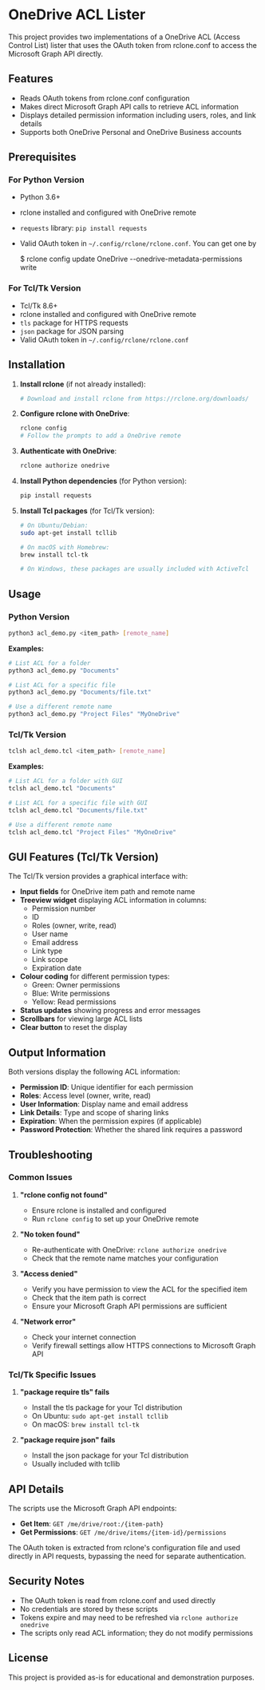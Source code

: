 # OneDrive ACL Lister

This project provides two implementations of a OneDrive ACL (Access Control List) lister that uses the OAuth token from rclone.conf to access the Microsoft Graph API directly.

## Features

- Reads OAuth tokens from rclone.conf configuration
- Makes direct Microsoft Graph API calls to retrieve ACL information
- Displays detailed permission information including users, roles, and link details
- Supports both OneDrive Personal and OneDrive Business accounts

## Prerequisites

### For Python Version
- Python 3.6+
- rclone installed and configured with OneDrive remote
- `requests` library: `pip install requests`
- Valid OAuth token in `~/.config/rclone/rclone.conf`. You can get one by

   $ rclone config update OneDrive --onedrive-metadata-permissions write

### For Tcl/Tk Version
- Tcl/Tk 8.6+
- rclone installed and configured with OneDrive remote
- `tls` package for HTTPS requests
- `json` package for JSON parsing
- Valid OAuth token in `~/.config/rclone/rclone.conf`

## Installation

1. **Install rclone** (if not already installed):
   ```bash
   # Download and install rclone from https://rclone.org/downloads/
   ```

2. **Configure rclone with OneDrive**:
   ```bash
   rclone config
   # Follow the prompts to add a OneDrive remote
   ```

3. **Authenticate with OneDrive**:
   ```bash
   rclone authorize onedrive
   ```

4. **Install Python dependencies** (for Python version):
   ```bash
   pip install requests
   ```

5. **Install Tcl packages** (for Tcl/Tk version):
   ```bash
   # On Ubuntu/Debian:
   sudo apt-get install tcllib
   
   # On macOS with Homebrew:
   brew install tcl-tk
   
   # On Windows, these packages are usually included with ActiveTcl
   ```

## Usage

### Python Version

```bash
python3 acl_demo.py <item_path> [remote_name]
```

**Examples:**
```bash
# List ACL for a folder
python3 acl_demo.py "Documents"

# List ACL for a specific file
python3 acl_demo.py "Documents/file.txt"

# Use a different remote name
python3 acl_demo.py "Project Files" "MyOneDrive"
```

### Tcl/Tk Version

```bash
tclsh acl_demo.tcl <item_path> [remote_name]
```

**Examples:**
```bash
# List ACL for a folder with GUI
tclsh acl_demo.tcl "Documents"

# List ACL for a specific file with GUI
tclsh acl_demo.tcl "Documents/file.txt"

# Use a different remote name
tclsh acl_demo.tcl "Project Files" "MyOneDrive"
```

## GUI Features (Tcl/Tk Version)

The Tcl/Tk version provides a graphical interface with:

- **Input fields** for OneDrive item path and remote name
- **Treeview widget** displaying ACL information in columns:
  - Permission number
  - ID
  - Roles (owner, write, read)
  - User name
  - Email address
  - Link type
  - Link scope
  - Expiration date
- **Colour coding** for different permission types:
  - Green: Owner permissions
  - Blue: Write permissions
  - Yellow: Read permissions
- **Status updates** showing progress and error messages
- **Scrollbars** for viewing large ACL lists
- **Clear button** to reset the display

## Output Information

Both versions display the following ACL information:

- **Permission ID**: Unique identifier for each permission
- **Roles**: Access level (owner, write, read)
- **User Information**: Display name and email address
- **Link Details**: Type and scope of sharing links
- **Expiration**: When the permission expires (if applicable)
- **Password Protection**: Whether the shared link requires a password

## Troubleshooting

### Common Issues

1. **"rclone config not found"**
   - Ensure rclone is installed and configured
   - Run `rclone config` to set up your OneDrive remote

2. **"No token found"**
   - Re-authenticate with OneDrive: `rclone authorize onedrive`
   - Check that the remote name matches your configuration

3. **"Access denied"**
   - Verify you have permission to view the ACL for the specified item
   - Check that the item path is correct
   - Ensure your Microsoft Graph API permissions are sufficient

4. **"Network error"**
   - Check your internet connection
   - Verify firewall settings allow HTTPS connections to Microsoft Graph API

### Tcl/Tk Specific Issues

1. **"package require tls" fails**
   - Install the tls package for your Tcl distribution
   - On Ubuntu: `sudo apt-get install tcllib`
   - On macOS: `brew install tcl-tk`

2. **"package require json" fails**
   - Install the json package for your Tcl distribution
   - Usually included with tcllib

## API Details

The scripts use the Microsoft Graph API endpoints:

- **Get Item**: `GET /me/drive/root:/{item-path}`
- **Get Permissions**: `GET /me/drive/items/{item-id}/permissions`

The OAuth token is extracted from rclone's configuration file and used directly in API requests, bypassing the need for separate authentication.

## Security Notes

- The OAuth token is read from rclone.conf and used directly
- No credentials are stored by these scripts
- Tokens expire and may need to be refreshed via `rclone authorize onedrive`
- The scripts only read ACL information; they do not modify permissions

## License

This project is provided as-is for educational and demonstration purposes. 
